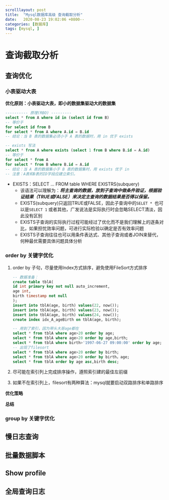 ```yaml
---
scrolllayout: post
title:  "Mysql数据库高级 查询截取分析"
date:   2020-08-23 19:02:06 +0800--
categories: [数据库]
tags: [mysql, ]  
---
```


# 查询截取分析

## 查询优化

### 小表驱动大表

**优化原则：小表驱动大表，即小的数据集驱动大的数据集**

```sql
---------- 原理(RBO) ---------
select * from A where id in (select id from B)
-- 等价于
for select id from B
for select * from A where A.id = B.id
-- 结论：当 B 表的数据集必须小于 A 表的数据时，用 in 优于 exists

-- exists 写法
select * from A where exists (select 1 from B where B.id = A.id)
-- 等价于
for select * from A
for select * from B where B.id = A.id
-- 结论：当 A 表的数据集小于 B 表的数据集时，用 exists 优于 in
-- 注意：A表和B表的ID字段应建立索引。
```

- EXISTS：SELECT ... FROM table WHERE EXISTRS(subquery)
  - 该语法可以理解为：***将主查询的数据，放到子查询中做条件验证，根据验证结果（TRUE或FALSE）来决定主查询的数据结果是否得以保留。***
  - EXISTS(subquery)只返回TRUE或FALSE，因此子查询中的`SELET * `也可以是`SELECT 1` 或者其他，广发说法是实际执行时会忽略SELECT清淡，因此没有区别
  - EXISTS子查询的实际执行过程可能经过了优化而不是我们理解上的逐条对比，如果担忧效率问题，可进行实际检验以确定是否有效率问题
  - EXISTS子查询往往也可以用条件表达式、其他子查询或者JOIN来替代，何种最优需要具体问题具体分析

### order by 关键字优化

1. order by 子句，尽量使用Index方式排序，避免使用FileSort方式排序

   ```sql
   -- 数据准备：
   create table tblA(
   id int primary key not null auto_increment,
   age int,
   birth timestamp not null
   );
   insert into tblA(age, birth) values(22, now());
   insert into tblA(age, birth) values(23, now());
   insert into tblA(age, birth) values(24, now());
   create index idx_A_ageBirth on tblA(age, birth);
   
   -- 用到了索引，因为带头大哥age都在
   select * from tblA where age>20 order by age;
   select * from tblA where age>20 order by age,birth;
   select * from tblA where birth>'1997-06-27 09:00:00' order by age;
   -- 出现了filesort
   select * from tblA where age>20 order by birth;
   select * from tblA where age>20 order by birth，age;
   select * from tblA order by age asc,birth desc;
   ```

   

2. 尽可能在索引列上完成排序操作，遵照索引建的最佳左前缀

3. 如果不在索引列上，filesort有两种算法：mysql就要启动双路排序和单路排序

**优化策略**

**总结**

### group by 关键字优化

## 慢日志查询

## 批量数据脚本

## Show profile

## 全局查询日志